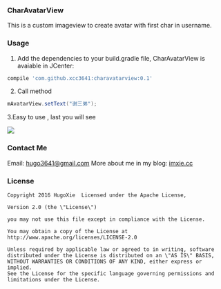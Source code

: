 ### CharAvatarView

This is a custom imageview to create avatar with first char in username.

### Usage

1. Add the dependencies to your build.gradle file, CharAvatarView is avaiable in JCenter:
```gradle
compile 'com.github.xcc3641:charavatarview:0.1'
```

2. Call method
```java
mAvatarView.setText("谢三弟");
```

3.Easy to use , last you will see

![](http://ww2.sinaimg.cn/large/801b780agw1f7tf8ejh2cj20y81headq.jpg)


### Contact Me

Email: hugo3641@gmail.com
More about me in my blog: [imxie.cc](http://imxie.cc)

### License

```
Copyright 2016 HugoXie  Licensed under the Apache License,

Version 2.0 (the \"License\")

you may not use this file except in compliance with the License.

You may obtain a copy of the License at http://www.apache.org/licenses/LICENSE-2.0

Unless required by applicable law or agreed to in writing, software distributed under the License is distributed on an \"AS IS\" BASIS,
WITHOUT WARRANTIES OR CONDITIONS OF ANY KIND, either express or implied.
See the License for the specific language governing permissions and limitations under the License.
```




